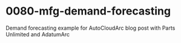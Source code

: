# 0080-mfg-demand-forecasting
Demand forecasting example for AutoCloudArc blog post with Parts Unlimited and AdatumArc
